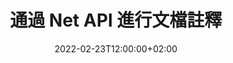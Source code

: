 ---
############################# Static ############################
layout: "product"
date: 2022-02-23T12:00:00+02:00
draft: false

product: "Annotation"
product_tag: "annotation"
platform: "Net"
platform_tag: "net"

############################# Head ############################
head_title: "網絡文檔註釋API |查看和註釋 PDF Word Excel PPTX 圖像"
head_description: "網絡文檔註釋 API。查看、標記、評論和註釋 PDF、Word DOCX、Excel XLSX、PPTX、EML EMLX、VSS VSD、OTP、CAD 和圖像文件格式。"

############################# Header ##########################
title: "通過 Net API 進行文檔註釋"
description: "構建具有查看和註釋 PDF、HTML、MS Office 和其他文檔格式功能的網絡應用程序，無需安裝任何外部軟件。"
button:
    enable: true
    icon: "fas fa-arrow-down"
    label: "下載免費試用版"
    link: "https://downloads.groupdocs.com/annotation/net"

############################# SubMenu #########################
submenu:
    enable: true
    
    left:
        img_alt: "GroupDocs.Annotation for Net"
        image: "https://www.groupdocs.cloud/templates/groupdocs/images/product-logos/groupdocs-annotation-net.png"
        product: "GroupDocs.Annotation"
        platform: "Net"

    middle:
        button:
            # button loop
            - link: "#features"
              text: "特徵"

            # button loop
            - link: "https://products.groupdocs.app/annotation"
              text: "現場演示"

            # button loop
            - link: "https://purchase.groupdocs.com/pricing/annotation/net"
              text: "價錢"

    right:
        link_download: "https://downloads.groupdocs.com/annotation"
        link_learn: "https://docs.groupdocs.com/annotation/net/"
        link_buy: "https://purchase.groupdocs.com"

############################# Overview ############################
overview:
    enable: true
    content: |
      GroupDocs.Annotation Net API 是一款產品，允許您在不同平台和操作系統（例如 Android、MacOS、Linux、Windows）上處理文檔中的註釋。 GroupDocs.Annotation 提供了一個具有簡單 API 的庫，具有許多優點：例如，如果您需要對數據保密或選擇使用該庫需要多少權限，或者部分更改使用註釋的工作，該庫非常適合輕便靈活。

      GroupDocs.Annotation for Net API 允許您使用不同類型的註釋，其中包括：文本、折線、區域、下劃線、點、水印、箭頭、橢圓、文本替換、距離、文本字段、資源編輯等。並支持大多數流行的文檔格式，例如：PDF、HTML、Microsoft Office Word、Excel 電子表格、PowerPoint 演示文稿、Visio、Outlook 電子郵件、圖像、圖元文件、CAD 繪圖和各種其他格式。該 API 提供獲取文檔頁面縮略圖的功能，並支持在 PDF 文件中導入和導出註釋。

      使用庫，您可以添加、編輯、提取和刪除文檔中的註釋、旋轉文檔、更改縮略圖解決方案，這並不是所有可能性的完整列表。它還提供了一套全面的數據對象，可根據您的要求在所有支持的文檔格式中自定義註釋屬性。

      使用 GroupDocs.Annotation for Net API 非常簡單，僅包含幾個基本步驟。首先，您需要設置許可證，然後選擇要使用的文件，然後使用文檔註釋進行某種操作（刪除/編輯/提取/刪除）並保存結果。有關更多信息，請參閱產品文檔或我們的示例集。
      
      GroupDocs.Annotation 定期更新並為其客戶提供支持，隨時歡迎您向我們提問或發送您的想法或告訴我們您對新內容的需求，我們很樂意在新版本中實現它。
    tabs:
      enable: true
      
      ## TAB ONE ##
      tab_one:
        description: |
          以下是 GroupDocs.Annotation for Net 的概述：
      
        right:
          enable: true
          icon: "fab fa-html5"
          title:  概述
          content: |
            * 添加註釋
            * 導出註釋 
            * 導入註釋
            * 基於回复的評論
            * 註釋兼容性
      
      ## TAB TWO ##
      tab_two:
        description: |
          GroupDocs.Annotation for Net 支持所有流行的[文檔文件格式](https://docs.groupdocs.com/annotation/Net/supported-document-formats/)，包括：Microsoft Office、PDF、圖像等。

        left:
          enable: true
          table:
            # table loop
            - title: "Microsoft Office Formats"
              content: |
                * **Word**: [DOC](/annotation/net/doc/), [DOCX](/annotation/net/docx/), [DOCM](/annotation/net/docm/), [DOT](/annotation/net/dot/), [DOTX](/annotation/net/dotx/), [RTF](/annotation/net/rtf/)
                * **Excel**: [XLS](/annotation/net/xls/), [XLSX](/annotation/net/xlsx/), [XLSB](/annotation/net/xlsb/), [XLSM](/annotation/net/xlsm/)
                * **PowerPoint**: [PPT](/annotation/net/ppt/), [PPTX](/annotation/net/pptx/), [PPS](/annotation/net/pps/), [PPSX](/annotation/net/ppsx/), [POTM](/annotation/net/potm/), [POTX](/annotation/net/potx/), [PPSM](/annotation/net/ppsm/), [PPTM](/annotation/net/pptm/), [WMF](/annotation/net/wmf/), [EMF](/annotation/net/emf/)
                * **Outlook**: [EML](/annotation/net/eml/), [EMLX](/annotation/net/emlx/), [MSG](/annotation/net/msg/)
                * **Visio**: [VSS](/annotation/net/vss/), [VST](/annotation/net/vst/), [VSD](/annotation/net/vsd/), [VSDX](/annotation/net/vsdx/), [VSX](/annotation/net/vsx/)

        right:
          enable: true
          table:
            # table loop
            - title: "Other Formats"
              content: |
                * **Portable**: [PDF](/annotation/net/pdf/) (PDF/A-1a, PDF/A-1b, PDF/A-2a)
                * **OpenDocument**: [ODT](/annotation/net/odt/), [ODS](/annotation/net/ods/), [ODP](/annotation/net/odp/)
                * **Images**: [BMP](/annotation/net/bmp/), [JPG](/annotation/net/jpg/), [JPEG](/annotation/net/jpeg/), [TIFF](/annotation/net/tiff/), [TIF](/annotation/net/tif/), [PNG](/annotation/net/png/), [GIF](/annotation/net/gif/), [DCM](/annotation/net/dcm/), [DICOM](/annotation/net/dicom/)
                * **AutoCAD**: [DWG](/annotation/net/dwg/), [DXF](/annotation/net/dxf/), [CAD](/annotation/net/cad/)
                * **Other**: [HTM](/annotation/net/htm/), [HTML](/annotation/net/html/), [CSV](/annotation/net/csv/), [DJVU](/annotation/net/djvu/), [OTP](/annotation/net/otp/), [OTT](/annotation/net/ott/)

      ## TAB THREE ##
      tab_three:
        description: |
          GroupDocs.Annotation for Net 支持以下操作系統、框架和包管理器：
        
        left:
          enable: true
          table:
            # table loop
            - icon: "fab fa-windows"
              title:  操作系統
              content: |
                * Windows Desktop (x86 & x64)
                * Windows Server (x86 & x64)
                * Windows Azure
                * Linux
                * MacOS

            # table loop
            - icon: "fas fa-code"
              title:  支持的框架
              content: |
                * .NET Standard 2.0
                * .NET Framework 2.0 or higher
                * .NET Core 2.0 or higher
                * Mono Framework 1.2 or higher

        right:
          enable: true
          table:
            # table loop
            - icon: "fas fa-box"
              title:  包管理器
              content: |
                * NuGet
            
            # table loop
            - icon: "fas fa-tools"
              title:  開發環境
              content: |
                * Microsoft Visual Studio
                * Xamarin.Android
                * Xamarin.IOS
                * Xamarin.Mac
                * MonoDevelop

############################# Features ############################
features:
    enable: true
    title: GroupDocs.網絡特徵註釋

    feature:
      # feature loop
      - icon: "fas fa-copy"
        link: "https://docs.groupdocs.com/annotation/net/basic-usage/"
        content: 添加、編輯和刪除註釋和回复

      # feature loop
      - icon: "fas fa-eye"
        link: "https://docs.groupdocs.com/annotation/net/export-annotations/"
        content: 將註釋導出到文檔

      # feature loop
      - icon: "fas fa-bolt"
        link: "https://docs.groupdocs.com/annotation/net/evaluation-limitations-and-licensing-of-groupdocs-annotation/"
        content: 計量許可證 – 通過根據 API 使用情況付費來控制計費
      
      # feature loop
      - icon: "fas fa-code"
        link: "https://docs.groupdocs.com/annotation/net/extract-annotations-from-document/"
        content: 單個函數調用以獲取文檔的所有註釋

      # feature loop
      - icon: "fas fa-cloud"
        link: "https://docs.groupdocs.com/annotation/net/add-point-annotation/"
        content: 將值分配給點註釋或移動現有點值

      # feature loop
      - icon: "fas fa-remove-format"
        link: "https://docs.groupdocs.com/annotation/net/add-link-annotation/"
        content: 將鏈接註釋添加到 PDF、Word 和 PowerPoint 幻燈片

      # feature loop
      - icon: "fas fa-comment-slash"
        link: "https://docs.groupdocs.com/annotation/net/basic-usage/"
        content: 設置註釋的背景顏色或從文檔中刪除所有註釋

      # feature loop
      - icon: "fas fa-border-all"
        link: "https://docs.groupdocs.com/annotation/net/generate-document-pages-preview/"
        content: 準確註釋 PDF 文件 – 獲取 PDF 文檔的圖像表示和緩存頁面預覽

      # feature loop
      - icon: "fas fa-wrench"
        link: "https://docs.groupdocs.com/annotation/net/import-annotations/"
        content: 獲取文檔圖像表示中文本註釋的文本坐標

      # feature loop
      - icon: "fas fa-columns"
        link: "https://docs.groupdocs.com/annotation/net/add-area-annotation/"
        content: 將用戶評論鏈接到區域註釋並支持嵌套評論

      # feature loop
      - icon: "fas fa-file-word"
        link: "https://docs.groupdocs.com/annotation/net/add-arrow-annotation/"
        content: 使用箭頭註釋指向特定內容

      # feature loop
      - icon: "fas fa-envelope"
        link: "https://docs.groupdocs.com/annotation/net/add-distance-annotation/"
        content: 使用距離註釋繪製代表對象之間距離的線

      # feature loop
      - icon: "fas fa-print"
        link: "https://docs.groupdocs.com/annotation/net/add-point-annotation/"
        content: 基於點的註釋，單擊時會彈出窗口以添加註釋

      # feature loop
      - icon: "fas fa-file-archive"
        link: "https://docs.groupdocs.com/annotation/net/add-polyline-annotation/"
        content: 創建作為折線註釋創建的線段的連接序列

      # feature loop
      - icon: "fas fa-lock"
        link: "https://docs.groupdocs.com/annotation/net/add-ellipse-annotation/"
        content: 創建直線段、圓弧段或兩者的組合

      # feature loop
      - icon: "fas fa-file-code"
        link: "https://docs.groupdocs.com/annotation/net/add-area-annotation/"
        content: 標記建議密文的文檔區域
      
      # feature loop
      - icon: "fas fa-fill-drip"
        link: "https://docs.groupdocs.com/annotation/net/add-image-annotation/"
        content: 將圖像註釋添加到 PDF、圖表、Word、Excel、演示文稿和圖像

      # feature loop
      - icon: "fas fa-file-excel"
        link: "https://docs.groupdocs.com/annotation/net/add-annotation-to-the-document/"
        content: 在文檔中添加文本字段和基於文本的圖章或水印

      # feature loop
      - icon: "fas fa-heading"
        link: "https://docs.groupdocs.com/annotation/net/add-annotation-to-the-document/"
        content: 在文檔中刪除特定文本、添加下劃線或替換特定文本

      # feature loop
      - icon: "fas fa-project-diagram"
        link: "https://docs.groupdocs.com/annotation/net/update-annotations/"
        content: 通過分配新的高度和寬度參數來調整註釋大小

      # feature loop
      - icon: "fas fa-cube"
        link: "https://docs.groupdocs.com/annotation/net/generate-document-pages-preview/"
        content: 獲取文檔頁面的縮略圖。管理各種圖像和圖表的註釋文檔

      # feature loop
      - icon: "fab fa-uncharted"
        link: "https://docs.groupdocs.com/annotation/net/export-annotations/"
        content: 將註釋導出到多頁 TIFF 文件並使用它
  
      # feature loop
      - icon: "fab fa-uncharted"
        link: "https://docs.groupdocs.com/annotation/net/add-watermark-annotation/"
        content: 調整水印註釋的垂直和水平對齊方式
  
      # feature loop
      - icon: "fab fa-uncharted"
        link: "https://docs.groupdocs.com/annotation/net/add-text-field-annotation/"
        content: 為文本字段添加文本水平對齊方式

      # feature loop
      - icon: "fab fa-uncharted"
        link: "https://docs.groupdocs.com/annotation/net/document-text-info/"
        content: 獲取有關文檔文本行的信息（文本、寬度、高度、縮進）

    more_feature:
      # more_feature_loop
      - title: 支持多種類型的註釋
        content: |
          GroupDocs.Annotation for .NET 使您能夠使用各種類型的註釋。這在與您的團隊協作完成任務時提供了自由和輕鬆的溝通。您可以使用註釋，例如區域註釋（將區域標記為矩形並為其添加註釋）、點註釋（在文檔中的任意點粘貼註釋）、文本註釋（為選定的文本添加註釋）、刪除線/下劃線註釋（應用於段落）、折線註釋（繪製形狀和手繪線）、箭頭註釋（帶有附加註釋的箭頭指針）、橢圓註釋（在橢圓內顯示文本）、距離註釋（繪製表示對象之間距離的線）、鏈接註釋（將網頁鏈接添加到支持的文檔格式）和水印註釋（可以在文檔中添加文本印記或水印）。

          ```cs
          // Initialize list of AnnotationInfo
          List<AnnotationInfo> annotations = new List<AnnotationInfo>();
          // Initialize text annotation
          AnnotationInfo textAnnotation = new AnnotationInfo
          {
            Box = new Rectangle((float)265.44, (float)153.86, 206, 36), Type = AnnotationType.Text 
          };
          // Add annotation to list
          annotations.Add(textAnnotation);
          // Get input file stream
          Stream inputFile = new FileStream("D:/input.pdf", FileMode.Open, File
          .ReadWrite);
          // Export annotation and save output file
          CommonUtilities.SaveOutputDocument(inputFile, annotations, DocumentType.Pdf);
          ```

############################# Support ############################
support:
    enable: true

############################# Solutions ############################
solutions:
    enable: true
    title: GroupDocs.Annotation 為其他流行的開發環境提供文檔查看 API

    solution:
        # solution loop
        - img_alt: "GroupDocs.Annotation for Java"
          image: "https://www.groupdocs.cloud/templates/groupdocs/images/product-logos/groupdocs-annotation-java.png"
          product: "GroupDocs.Annotation"
          platform: "Java"
          link: "/annotation/java/"

############################# Back to top ###############################
back_to_top:
  enable: true
---